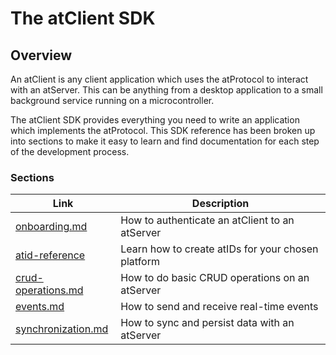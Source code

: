 # The atClient SDK

## Overview

An atClient is any client application which uses the atProtocol to interact with an atServer. This can be anything from a desktop application to a small background service running on a microcontroller.

The atClient SDK provides everything you need to write an application which implements the atProtocol. This SDK reference has been broken up into sections to make it easy to learn and find documentation for each step of the development process.

### Sections

<table data-column-title-hidden data-view="cards"><thead><tr><th data-card-target data-type="content-ref">Link</th><th>Description</th></tr></thead><tbody><tr><td><a href="onboarding.md">onboarding.md</a></td><td>How to authenticate an atClient to an atServer</td></tr><tr><td><a href="atid-reference/">atid-reference</a></td><td>Learn how to create atIDs for your chosen platform</td></tr><tr><td><a href="crud-operations.md">crud-operations.md</a></td><td>How to do basic CRUD operations on an atServer</td></tr><tr><td><a href="events.md">events.md</a></td><td>How to send and receive real-time events</td></tr><tr><td><a href="synchronization.md">synchronization.md</a></td><td>How to sync and persist data with an atServer</td></tr></tbody></table>


